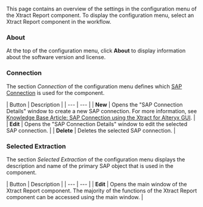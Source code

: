 This page contains an overview of the settings in the configuration menu of the Xtract Report component. To display the configuration menu, select an Xtract Report component in the workflow.

### About

At the top of the configuration menu, click **About** to display information about the software version and license.

### Connection

The section *Connection* of the configuration menu defines which [SAP Connection](../../sap-connection/) is used for the component.

| Button | Description | | --- | --- | | **New** | Opens the "SAP Connection Details" window to create a new SAP connection. For more information, see [Knowledge Base Article: SAP Connection using the Xtract for Alteryx GUI](../../../knowledge-base/sap-connection-using-xfa-gui/). | | **Edit** | Opens the "SAP Connection Details" window to edit the selected SAP connection. | | **Delete** | Deletes the selected SAP connection. |

### Selected Extraction

The section *Selected Extraction* of the configuration menu displays the description and name of the primary SAP object that is used in the component.

| Button | Description | | --- | --- | | **Edit** | Opens the main window of the Xtract Report component. The majority of the functions of the Xtract Report component can be accessed using the main window. |
